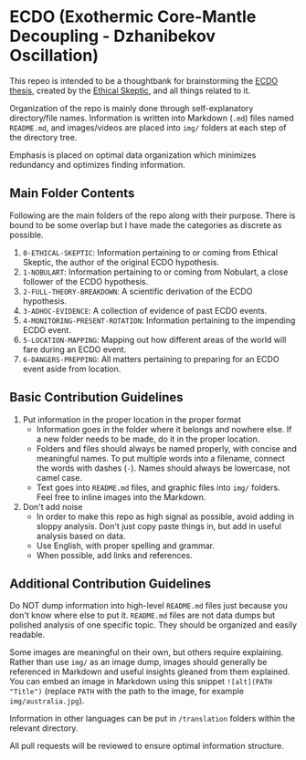 # ECDO (Exothermic Core-Mantle Decoupling - Dzhanibekov Oscillation)

This repeo is intended to be a thoughtbank for brainstorming the [ECDO thesis](https://theethicalskeptic.com/2024/05/23/master-exothermic-core-mantle-decoupling-dzhanibekov-oscillation-theory/), created by the [Ethical Skeptic](https://theethicalskeptic.com/), and all things related to it.

Organization of the repo is mainly done through self-explanatory directory/file names. Information is written into Markdown (`.md`) files named `README.md`, and images/videos are placed into `img/` folders at each step of the directory tree.

Emphasis is placed on optimal data organization which minimizes redundancy and optimizes finding information.

## Main Folder Contents

Following are the main folders of the repo along with their purpose. There is bound to be some overlap but I have made the categories as discrete as possible.

1. `0-ETHICAL-SKEPTIC`: Information pertaining to or coming from Ethical Skeptic, the author of the original ECDO hypothesis.
2. `1-NOBULART`: Information pertaining to or coming from Nobulart, a close follower of the ECDO hypothesis.
3. `2-FULL-THEORY-BREAKDOWN`: A scientific derivation of the ECDO hypothesis.
4. `3-ADHOC-EVIDENCE`: A collection of evidence of past ECDO events.
5. `4-MONITORING-PRESENT-ROTATION`: Information pertaining to the impending ECDO event.
6. `5-LOCATION-MAPPING`: Mapping out how different areas of the world will fare during an ECDO event.
7. `6-DANGERS-PREPPING`: All matters pertaining to preparing for an ECDO event aside from location.

## Basic Contribution Guidelines

1. Put information in the proper location in the proper format
	- Information goes in the folder where it belongs and nowhere else. If a new folder needs to be made, do it in the proper location.
	- Folders and files should always be named properly, with concise and meaningful names. To put multiple words into a filename, connect the words with dashes (`-`). Names should always be lowercase, not camel case.
	- Text goes into `README.md` files, and graphic files into `img/` folders. Feel free to inline images into the Markdown.
2. Don't add noise
	- In order to make this repo as high signal as possible, avoid adding in sloppy analysis. Don't just copy paste things in, but add in useful analysis based on data.
	- Use English, with proper spelling and grammar.
	- When possible, add links and references.

## Additional Contribution Guidelines

Do NOT dump information into high-level `README.md` files just because you don't know where else to put it. `README.md` files are not data dumps but polished analysis of one specific topic. They should be organized and easily readable.

Some images are meaningful on their own, but others require explaining. Rather than use `img/` as an image dump, images should generally be referenced in Markdown and useful insights gleaned from them explained. You can embed an image in Markdown using this snippet `![alt](PATH "Title")` (replace `PATH` with the path to the image, for example `img/australia.jpg`).

Information in other languages can be put in `/translation` folders within the relevant directory.

All pull requests will be reviewed to ensure optimal information structure.
